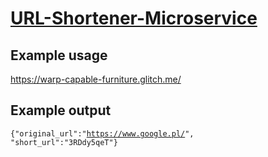 # [URL-Shortener-Microservice](https://www.freecodecamp.org/learn/back-end-development-and-apis/back-end-development-and-apis-projects/url-shortener-microservice)
## Example usage
https://warp-capable-furniture.glitch.me/
## Example output
<code>{"original_url":"https://www.google.pl/", "short_url":"3RDdy5qeT"}</code>

